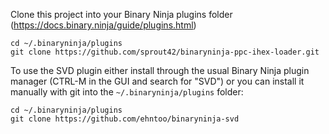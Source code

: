 Clone this project into your Binary Ninja plugins folder (https://docs.binary.ninja/guide/plugins.html)
```
cd ~/.binaryninja/plugins
git clone https://github.com/sprout42/binaryninja-ppc-ihex-loader.git
```

To use the SVD plugin either install through the usual Binary Ninja plugin
manager (CTRL-M in the GUI and search for "SVD") or you can install it manually
with git into the `~/.binaryninja/plugins` folder:
```
cd ~/.binaryninja/plugins
git clone https://github.com/ehntoo/binaryninja-svd
```
